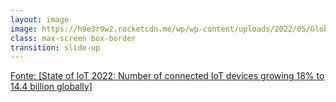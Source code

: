 ```yaml
---
layout: image
image: https://h9e3r9w2.rocketcdn.me/wp/wp-content/uploads/2022/05/Global-IoT-Market-Forecast-in-billion-connected-IoT-devices-min.png
class: max-screen box-border
transition: slide-up
---
```


<div class="h-screen max-w-screen">
    <a href="https://iot-analytics.com/number-connected-iot-devices/" target="_blank" alt="State of IoT 2022: Number of connected IoT devices growing 18% to 14.4 billion globally"
    class=" opacity-100 h-screen max-w-screen">
    Fonte: [State of IoT 2022: Number of connected IoT devices growing 18% to 14.4 billion globally]
    </a>
</div>

<!-- ###### Fonte: [State of IoT 2022: Number of connected IoT devices growing 18% to 14.4 billion globally](https://iot-analytics.com/number-connected-iot-devices/) -->

